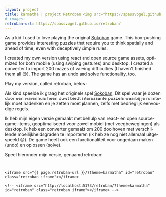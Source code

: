 ```yaml
---
layout: project
title: karmaṭha | project Retroban <img src="https://spassvogel.github.io/retroban/img/crate.png" class="retroban-icon">
# images: 
retroban-url: https://spassvogel.github.io/retroban/
---
```


<script>
  window.addEventListener("message", (event) => {
    if (!event.data.levelCount) {
      return
    }
    $('.retroban-level-count').html(event.data.levelCount);
  });

  $(() => {
    let fullscreen = false

    // go to fullscreen on click
    const iFrameEl = document.getElementById('retroban');
    if (iFrameEl.requestFullscreen || iFrameEl.msRequestFullscreen || iFrameEl.mozRequestFullScreen || iFrameEl.webkitRequestFullScreen) {
      
      const icon = $('.retroban-supportsfullscreen-icon')
      icon.show()
      icon.on('click', () => {
        
        // take away the theme url param
        iFrameEl.src = '{{ page.retroban-url }}'
        if (iFrameEl.requestFullscreen) {
          fullscreen = true
          iFrameEl.requestFullscreen();
        } else if (iFrameEl.msRequestFullscreen) {
          fullscreen = true
          iFrameEl.msRequestFullscreen();
        } else if (iFrameEl.mozRequestFullScreen) {
          fullscreen = true
          iFrameEl.mozRequestFullScreen();
        } else if (iFrameEl.webkitRequestFullScreen) {
          fullscreen = true
          iFrameEl.webkitRequestFullScreen();
        }
      })
    }      

    $(window).on('resize', () => {
      if (!document.fullscreenElement && fullscreen) {
        // if coming back from fullscreen, put the theme param back
        iFrameEl.src = '{{ page.retroban-url }}?theme=karmatha'
        fullscreen = false;
      }
    });
  })

</script>
<section class="content-block" id="">
  <div class="multi-lang-block">
    <div lang="en">
      <p>
        As a kid I used to love playing the original <a href="https://en.wikipedia.org/wiki/Sokoban">Sokoban</a> game. 
        This box-pushing game provides interesting puzzles that require you to think
        spatially and ahead of time, even with deceptively simple rules.
      </p>
      <p>
        I created my own version using react and open source game assets, optimized for both mobile (using swiping gestures) and desktop. 
        I created a converter to import <span class='retroban-level-count'>200</span> mazes of varying difficulties (I haven't finished them all 😊). 
        The game has an undo and solve functionality, too. 
      </p>
      <p>
        Play my version, called retroban, below:
      </p>
    </div>
    <div lang="nl">
      <p>
        Als kind speelde ik graag het originele spel <a href="https://en.wikipedia.org/wiki/Sokoban">Sokoban</a>. 
        Dit spel waar je dozen door een warenhuis heen duwt biedt interessante puzzels waarbij je ruimtelijk moet nadenken
        en je zetten moet plannen, zelfs met bedrieglijk eenvoudige regels.
      </p>
      <p>
        Ik heb mijn eigen versie gemaakt met behulp van react- en open source-game-items, 
        geoptimaliseerd voor zowel mobiel (met veegbewegingen) als desktop. 
        Ik heb een converter gemaakt om <span class='retroban-level-count'>200</span> doolhoven met verschillende moeilijkheidsgraden te importeren (ik heb ze nog niet allemaal uitgespeeld 😊).
        De game heeft ook een functionaliteit voor ongedaan maken (undo) en oplossen (solve).
      </p>
      <p>
        Speel hieronder mijn versie, genaamd retroban:
      </p>
    </div>
  </div>
</section>
<section class="content-block">
  <div class="retroban-container">
    <svg height="14px" class="retroban-supportsfullscreen-icon" title="Go fullscreen" version="1.1" viewBox="0 0 14 14" width="14px" xmlns="http://www.w3.org/2000/svg" xmlns:sketch="http://www.bohemiancoding.com/sketch/ns" xmlns:xlink="http://www.w3.org/1999/xlink"><title/><desc/><defs/><g fill="none" fill-rule="evenodd" stroke="none" stroke-width="1"><g fill="white" transform="translate(-215.000000, -257.000000)"><g id="fullscreen" transform="translate(215.000000, 257.000000)"><path d="M2,9 L0,9 L0,14 L5,14 L5,12 L2,12 L2,9 L2,9 Z M0,5 L2,5 L2,2 L5,2 L5,0 L0,0 L0,5 L0,5 Z M12,12 L9,12 L9,14 L14,14 L14,9 L12,9 L12,12 L12,12 Z M9,0 L9,2 L12,2 L12,5 L14,5 L14,0 L9,0 L9,0 Z" id="Shape"/></g></g></g></svg>

    <iframe src="{{ page.retroban-url }}/?theme=karmatha" id="retroban" class="retroban iframe"></iframe>

    <!-- <iframe src="http://localhost:5173/retroban/?theme=karmatha" id="retroban" class="retroban iframe"></iframe> -->
  </div>
</section>

